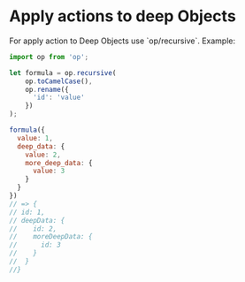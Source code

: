 # Apply actions to deep Objects

For apply action to Deep Objects use \`op/recursive\`. Example:

```js
import op from 'op';

let formula = op.recursive(
    op.toCamelCase(),
    op.rename({
      'id': 'value'
    })
);

formula({
  value: 1,
  deep_data: {
    value: 2,
    more_deep_data: {
      value: 3
    }
  }
})
// => {
// id: 1,
// deepData: {
//    id: 2,
//    moreDeepData: {
//      id: 3
//    }
//  }
//}
```



